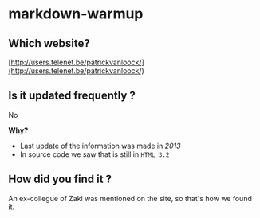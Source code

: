 # markdown-warmup

## Which website?
[http://users.telenet.be/patrickvanloock/](http://users.telenet.be/patrickvanloock/)

## Is it updated frequently ?

No

**Why?**
- Last update of the information was made in *2013*
- In source code we saw that is still in ```HTML 3.2```

## How did you find it ?

An ex-collegue of Zaki was mentioned on the site, so that's how we found it. 
